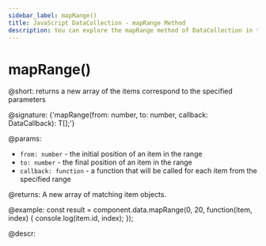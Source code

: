 ```yaml
---
sidebar_label: mapRange()
title: JavaScript DataCollection - mapRange Method 
description: You can explore the mapRange method of DataCollection in the documentation of the DHTMLX JavaScript UI library. Browse developer guides and API reference, try out code examples and live demos, and download a free 30-day evaluation version of DHTMLX Suite 7.
---
```


# mapRange()

@short: returns a new array of the items correspond to the specified parameters

@signature: {'mapRange(from: number, to: number, callback: DataCallback<T>): T[];'}

@params:
- `from: number` - the initial position of an item in the range
- `to: number` - the final position of an item in the range
- `callback: function` - a function that will be called for each item from the specified range

@returns:
A new array of matching item objects.

@example:
const result = component.data.mapRange(0, 20, function(item, index) {
    console.log(item.id, index);
});

@descr:
